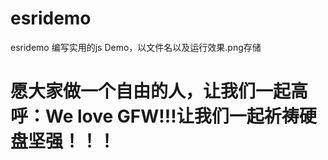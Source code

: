 # esridemo
esridemo
编写实用的js Demo，以文件名以及运行效果.png存储

# 愿大家做一个自由的人，让我们一起高呼：We love GFW!!!让我们一起祈祷硬盘坚强！！！
